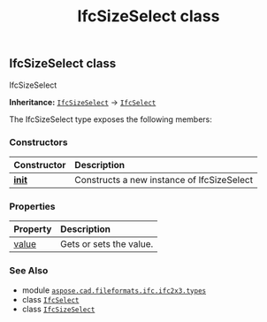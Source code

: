 ﻿---
title: IfcSizeSelect class
second_title: Aspose.CAD for Python via .NET API References
description: 
type: docs
weight: 1250
url: /python-net/aspose.cad.fileformats.ifc.ifc2x3.types/ifcsizeselect/
is_root: false
---

## IfcSizeSelect class

IfcSizeSelect



**Inheritance:** [`IfcSizeSelect`](/cad/python-net/aspose.cad.fileformats.ifc.ifc2x3.types/ifcsizeselect) → 
[`IfcSelect`](/cad/python-net/aspose.cad.fileformats.ifc/ifcselect)



The IfcSizeSelect type exposes the following members:

### Constructors
| Constructor | Description |
| :- | :- |
| [__init__](/cad/python-net/aspose.cad.fileformats.ifc.ifc2x3.types/ifcsizeselect/__init__/#) | Constructs a new instance of IfcSizeSelect |


### Properties
| Property | Description |
| :- | :- |
| [value](/cad/python-net/aspose.cad.fileformats.ifc.ifc2x3.types/ifcsizeselect/value) | Gets or sets the value. |



### See Also
* module [`aspose.cad.fileformats.ifc.ifc2x3.types`](..)
* class [`IfcSelect`](/cad/python-net/aspose.cad.fileformats.ifc/ifcselect)
* class [`IfcSizeSelect`](/cad/python-net/aspose.cad.fileformats.ifc.ifc2x3.types/ifcsizeselect)
